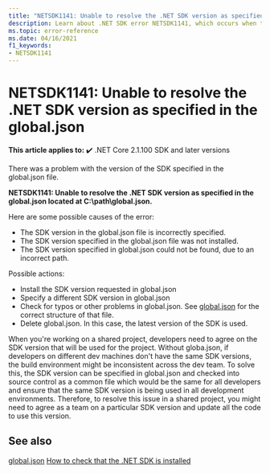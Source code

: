 ```yaml
---
title: "NETSDK1141: Unable to resolve the .NET SDK version as specified in the global.json"
description: Learn about .NET SDK error NETSDK1141, which occurs when the SDK version could not be resolved in global.json.
ms.topic: error-reference
ms.date: 04/16/2021
f1_keywords:
- NETSDK1141
---
```

# NETSDK1141: Unable to resolve the .NET SDK version as specified in the global.json

**This article applies to:** ✔️ .NET Core 2.1.100 SDK and later versions

There was a problem with the version of the SDK specified in the global.json file.

**NETSDK1141: Unable to resolve the .NET SDK version as specified in the global.json located at C:\path\global.json.**

Here are some possible causes of the error:

* The SDK version in the global.json file is incorrectly specified.
* The SDK version specified in the global.json file was not installed.
* The SDK version specified in global.json could not be found, due to an incorrect path.

Possible actions:

* Install the SDK version requested in global.json
* Specify a different SDK version in global.json
* Check for typos or other problems in global.json. See [global.json](../global-json.md) for the correct structure of that file.
* Delete global.json. In this case, the latest version of the SDK is used.

When you're working on a shared project, developers need to agree on the SDK version that will be used for the project. Without globa.json, if developers on different dev machines don't have the same SDK versions, the build environment might be inconsistent across the dev team. To solve this, the SDK version can be specified in global.json and checked into source control as a common file which would be the same for all developers and ensure that the same SDK version is being used in all development environments. Therefore, to resolve this issue in a shared project, you might need to agree as a team on a particular SDK version and update all the code to use this version.

## See also

[global.json](../global-json.md)
[How to check that the .NET SDK is installed](../../install/how-to-detect-installed-versions#check-sdk-versions)

